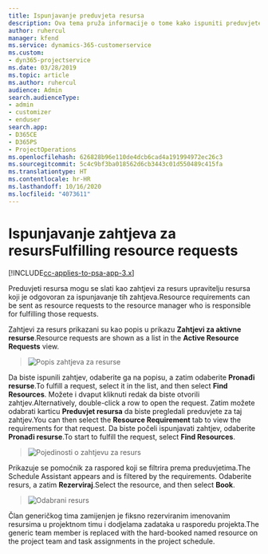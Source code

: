 ```yaml
---
title: Ispunjavanje preduvjeta resursa
description: Ova tema pruža informacije o tome kako ispuniti preduvjete resursa.
author: ruhercul
manager: kfend
ms.service: dynamics-365-customerservice
ms.custom:
- dyn365-projectservice
ms.date: 03/28/2019
ms.topic: article
ms.author: ruhercul
audience: Admin
search.audienceType:
- admin
- customizer
- enduser
search.app:
- D365CE
- D365PS
- ProjectOperations
ms.openlocfilehash: 626828b96e110de4dcb6cad4a191994972ec26c3
ms.sourcegitcommit: 5c4c9bf3ba018562d6cb3443c01d550489c415fa
ms.translationtype: HT
ms.contentlocale: hr-HR
ms.lasthandoff: 10/16/2020
ms.locfileid: "4073611"
---
```

# <a name="fulfilling-resource-requests"></a><span data-ttu-id="556a7-103">Ispunjavanje zahtjeva za resurs</span><span class="sxs-lookup"><span data-stu-id="556a7-103">Fulfilling resource requests</span></span>

[!INCLUDE[cc-applies-to-psa-app-3.x](../includes/cc-applies-to-psa-app-3x.md)]

<span data-ttu-id="556a7-104">Preduvjeti resursa mogu se slati kao zahtjevi za resurs upravitelju resursa koji je odgovoran za ispunjavanje tih zahtjeva.</span><span class="sxs-lookup"><span data-stu-id="556a7-104">Resource requirements can be sent as resource requests to the resource manager who is responsible for fulfilling those requests.</span></span>

<span data-ttu-id="556a7-105">Zahtjevi za resurs prikazani su kao popis u prikazu **Zahtjevi za aktivne resurse**.</span><span class="sxs-lookup"><span data-stu-id="556a7-105">Resource requests are shown as a list in the **Active Resource Requests** view.</span></span>

> ![Popis zahtjeva za resurse](media/Resource-Management-image59.png)

<span data-ttu-id="556a7-107">Da biste ispunili zahtjev, odaberite ga na popisu, a zatim odaberite **Pronađi resurse**.</span><span class="sxs-lookup"><span data-stu-id="556a7-107">To fulfill a request, select it in the list, and then select **Find Resources**.</span></span> <span data-ttu-id="556a7-108">Možete i dvaput kliknuti redak da biste otvorili zahtjev.</span><span class="sxs-lookup"><span data-stu-id="556a7-108">Alternatively, double-click a row to open the request.</span></span> <span data-ttu-id="556a7-109">Zatim možete odabrati karticu **Preduvjet resursa** da biste pregledali preduvjete za taj zahtjev.</span><span class="sxs-lookup"><span data-stu-id="556a7-109">You can then select the **Resource Requirement** tab to view the requirements for that request.</span></span> <span data-ttu-id="556a7-110">Da biste počeli ispunjavati zahtjev, odaberite **Pronađi resurse**.</span><span class="sxs-lookup"><span data-stu-id="556a7-110">To start to fulfill the request, select **Find Resources**.</span></span>

> ![Pojedinosti o zahtjevu za resurs](media/Resource-Management-image60.png)

<span data-ttu-id="556a7-112">Prikazuje se pomoćnik za raspored koji se filtrira prema preduvjetima.</span><span class="sxs-lookup"><span data-stu-id="556a7-112">The Schedule Assistant appears and is filtered by the requirements.</span></span> <span data-ttu-id="556a7-113">Odaberite resurs, a zatim **Rezerviraj**.</span><span class="sxs-lookup"><span data-stu-id="556a7-113">Select the resource, and then select **Book**.</span></span>

> ![Odabrani resurs](media/Resource-Management-image61.png)

<span data-ttu-id="556a7-115">Član generičkog tima zamijenjen je fiksno rezerviranim imenovanim resursima u projektnom timu i dodjelama zadataka u rasporedu projekta.</span><span class="sxs-lookup"><span data-stu-id="556a7-115">The generic team member is replaced with the hard-booked named resource on the project team and task assignments in the project schedule.</span></span>
